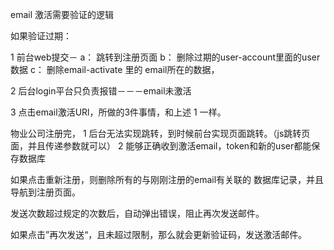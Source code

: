 email 激活需要验证的逻辑

如果验证过期：

  1 前台web提交－  a： 跳转到注册页面 b： 删除过期的user-account里面的user数据  c： 删除email-activate 里的 email所在的数据， 
  
  2 后台login平台只负责报错－－－email未激活
  
  3  点击email激活URl，所做的3件事情，和上述 1 一样。
  
  
  
物业公司注册完，
  1  后台无法实现跳转，到时候前台实现页面跳转。（js跳转页面，并且传递参数就可以）
  2  能够正确收到激活email，token和新的user都能保存数据库
  
如果点击重新注册，则删除所有的与刚刚注册的email有关联的 数据库记录，并且导航到注册页面。


发送次数超过规定的次数后，自动弹出错误，阻止再次发送邮件。

如果点击”再次发送“，且未超过限制，那么就会更新验证码，发送激活邮件。



